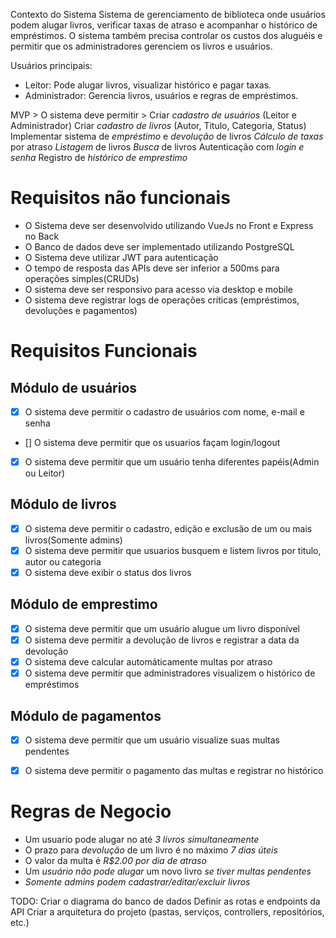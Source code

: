 Contexto do Sistema
Sistema de gerenciamento de biblioteca onde usuários podem alugar livros, verificar taxas de atraso e acompanhar o histórico de empréstimos. O sistema também precisa controlar os custos dos aluguéis e permitir que os administradores gerenciem os livros e usuários.

Usuários principais:
* Leitor: Pode alugar livros, visualizar histórico e pagar taxas.
* Administrador: Gerencia livros, usuários e regras de empréstimos.


MVP > O sistema deve permitir >
    Criar *cadastro de usuários* (Leitor e Administrador)
    Criar *cadastro de livros* (Autor, Titulo, Categoria, Status)
    Implementar sistema de *empréstimo* e *devolução* de livros
    *Cálculo de taxas* por atraso
    *Listagem* de livros
    *Busca* de livros
    Autenticação com *login e senha*
    Registro de *histórico de emprestimo*

# Requisitos não funcionais

* O Sistema deve ser desenvolvido utilizando VueJs no Front e Express no Back
* O Banco de dados deve ser implementado utilizando PostgreSQL
* O Sistema deve utilizar JWT para autenticação
* O tempo de resposta das APIs deve ser inferior a 500ms para operações simples(CRUDs)
* O sistema deve ser responsivo para acesso via desktop e mobile
* O sistema deve registrar logs de operações críticas (empréstimos, devoluções e pagamentos)


# Requisitos Funcionais
## Módulo de usuários
- [X] O sistema deve permitir o cadastro de usuários com nome, e-mail e senha
- [] O sistema deve permitir que os usuarios façam login/logout
- [X] O sistema deve permitir que um usuário tenha diferentes papéis(Admin ou Leitor)

## Módulo de livros
- [X] O sistema deve permitir o cadastro, edição e exclusão de um ou mais livros(Somente admins)
- [X] O sistema deve permitir que usuarios busquem e listem livros por titulo, autor ou categoria
- [x] O sistema deve exibir o status dos livros

## Módulo de emprestimo
- [X] O sistema deve permitir que um usuário alugue um livro disponível
- [X] O sistema deve permitir a devolução de livros e registrar a data da devolução
- [X] O sistema deve calcular automáticamente multas por atraso
- [X] O sistema deve permitir que administradores visualizem o histórico de empréstimos

## Módulo de pagamentos
- [X] O sistema deve permitir que um usuário visualize suas multas pendentes
- [X] O sistema deve permitir o pagamento das multas e registrar no histórico


# Regras de Negocio
* Um usuario pode alugar no até *3 livros simultaneamente*
* O prazo para *devolução* de um livro é no máximo *7 dias úteis*
* O valor da multa é *R$2.00 por dia de atraso*
* Um *usuário não pode alugar* um novo livro *se tiver multas pendentes*
* *Somente admins podem cadastrar/editar/excluir livros*


TODO:
Criar o diagrama do banco de dados
Definir as rotas e endpoints da API
Criar a arquitetura do projeto (pastas, serviços, controllers, repositórios, etc.)